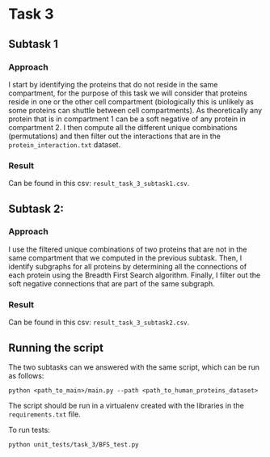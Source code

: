 # Task 3
## Subtask 1
### Approach 
I start by identifying the proteins that do not reside in the same compartment, 
for the purpose of this task we will consider that proteins reside in one or the other cell compartment 
(biologically this is unlikely as some proteins can shuttle between cell compartments).
As theoretically any protein that is in compartment 1 can be a soft negative of any protein in compartment 2. 
I then compute all the different unique combinations (permutations) and then filter out the interactions that are in the `protein_interaction.txt` dataset.
### Result
Can be found in this csv: `result_task_3_subtask1.csv`.

## Subtask 2:
### Approach
I use the filtered unique combinations of two proteins that are not in the same compartment that we computed in the previous subtask. 
Then, I identify subgraphs for all proteins by determining all the connections of each protein using the Breadth First Search algorithm.
Finally, I filter out the soft negative connections that are part of the same subgraph.
### Result
Can be found in this csv: `result_task_3_subtask2.csv`.

## Running the script
The two subtasks can we answered with the same script, which can be run as follows:

```commandline
python <path_to_main>/main.py --path <path_to_human_proteins_dataset>
```
The script should be run in a virtualenv created with the libraries in the `requirements.txt` file.

To run tests:
```commandline
python unit_tests/task_3/BFS_test.py
```

